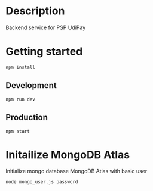 # Description

Backend service for PSP UdiPay

# Getting started

`npm install`

## Development

`npm run dev`

## Production

`npm start`

# Initailize MongoDB Atlas

Initialize mongo database MongoDB Atlas with basic user

`node mongo_user.js password`
